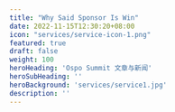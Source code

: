 ```yaml
---
title: "Why Said Sponsor Is Win"
date: 2022-11-15T12:30:20+08:00
icon: "services/service-icon-1.png"
featured: true
draft: false
weight: 100
heroHeading: 'Ospo Summit 文章与新闻'
heroSubHeading: ''
heroBackground: 'services/service1.jpg'
description: ''
---
```

